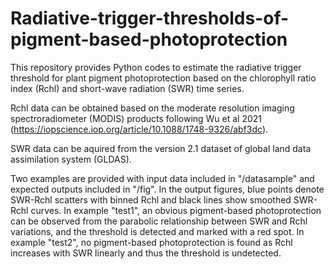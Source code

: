 # Radiative-trigger-thresholds-of-pigment-based-photoprotection
This repository provides Python codes to estimate the radiative trigger threshold for plant pigment photoprotection based on the chlorophyll ratio index (Rchl) and short-wave radiation (SWR) time series.   

Rchl data can be obtained based on the moderate resolution imaging spectroradiometer (MODIS) products following Wu et al 2021 (https://iopscience.iop.org/article/10.1088/1748-9326/abf3dc).  

SWR data can be aquired from the version 2.1 dataset of global land data assimilation system (GLDAS).  

Two examples are provided with input data included in "/datasample" and expected outputs included in "/fig". In the output figures, blue points denote SWR-Rchl scatters with binned Rchl and black lines show smoothed SWR-Rchl curves. In example "test1", an obvious pigment-based photoprotection can be observed from the parabolic relationship between SWR and Rchl variations, and the threshold is detected and marked with a red spot. In example "test2", no pigment-based photoprotection is found as Rchl increases with SWR linearly and thus the threshold is undetected.
